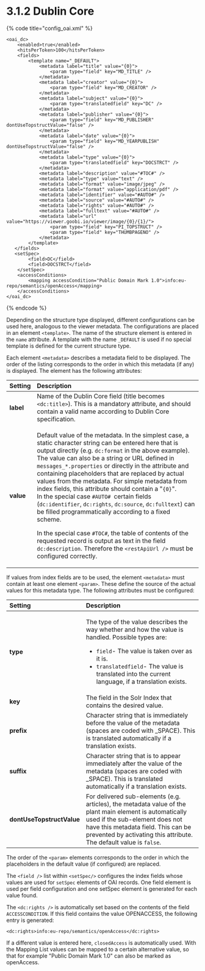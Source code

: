 # 3.1.2 Dublin Core

{% code title="config\_oai.xml" %}
```markup
<oai_dc>
    <enabled>true</enabled>
    <hitsPerToken>100</hitsPerToken>
    <fields>
        <template name="_DEFAULT">
            <metadata label="title" value="{0}">
                <param type="field" key="MD_TITLE" />
            </metadata>
            <metadata label="creator" value="{0}">
                <param type="field" key="MD_CREATOR" />
            </metadata>
            <metadata label="subject" value="{0}">
                <param type="translatedfield" key="DC" />
            </metadata>
            <metadata label="publisher" value="{0}">
                <param type="field" key="MD_PUBLISHER" dontUseTopstructValue="false" />
            </metadata>
            <metadata label="date" value="{0}">
                <param type="field" key="MD_YEARPUBLISH" dontUseTopstructValue="false" />
            </metadata>
            <metadata label="type" value="{0}">
                <param type="translatedfield" key="DOCSTRCT" />
            </metadata>
            <metadata label="description" value="#TOC#" />
            <metadata label="type" value="text" />
            <metadata label="format" value="image/jpeg" />
            <metadata label="format" value="application/pdf" />
            <metadata label="identifier" value="#AUTO#" />
            <metadata label="source" value="#AUTO#" />
            <metadata label="rights" value="#AUTO#" />
            <metadata label="fulltext" value="#AUTO#" />
            <metadata label="url" value="https://viewer.goobi.io/viewer/image/{0}/{1}/">
                <param type="field" key="PI_TOPSTRUCT" />
                <param type="field" key="THUMBPAGENO" />
            </metadata>
        </template>
   </fields>
   <setSpec>
        <field>DC</field>
        <field>DOCSTRCT</field>
    </setSpec>
    <accessConditions>
        <mapping accessCondition="Public Domain Mark 1.0">info:eu-repo/semantics/openAccess</mapping>
    </accessConditions>
</oai_dc>
```
{% endcode %}

Depending on the structure type displayed, different configurations can be used here, analogous to the viewer metadata. The configurations are placed in an element `<template>`. The name of the structure element is entered in the `name` attribute. A template with the name `_DEFAULT` is used if no special template is defined for the current structure type. 

Each element `<metadata>` describes a metadata field to be displayed. The order of the listing corresponds to the order in which this metadata \(if any\) is displayed. The element has the following attributes:

<table>
  <thead>
    <tr>
      <th style="text-align:left">Setting</th>
      <th style="text-align:left">Description</th>
    </tr>
  </thead>
  <tbody>
    <tr>
      <td style="text-align:left"><b>label</b>
      </td>
      <td style="text-align:left">Name of the Dublin Core field (title becomes <code>&lt;dc:title&gt;</code>).
        This is a mandatory attribute, and should contain a valid name according
        to Dublin Core specification.</td>
    </tr>
    <tr>
      <td style="text-align:left"><b>value</b>
      </td>
      <td style="text-align:left">
        <p>Default value of the metadata. In the simplest case, a static character
          string can be entered here that is output directly (e.g. <code>dc:format</code> in
          the above example). The value can also be a string or URL defined in <code>messages_*.properties</code> or
          directly in the attribute and containing placeholders that are replaced
          by actual values from the metadata. For simple metadata from index fields,
          this attribute should contain a &quot;<code>{0}</code>&quot;.
          <br />In the special case <code>#AUTO# </code>certain fields (<code>dc:identifier</code>, <code>dc:rights</code>, <code>dc:source</code>, <code>dc:fulltext</code>)
          can be filled programmatically according to a fixed scheme.</p>
        <p>In the special case <code>#TOC#</code>, the table of contents of the requested
          record is output as text in the field <code>dc:description</code>. Therefore
          the <code>&lt;restApiUrl /&gt;</code> must be configured correctly.</p>
      </td>
    </tr>
  </tbody>
</table>

If values from index fields are to be used, the element `<metadata>` must contain at least one element `<param>`. These define the source of the actual values for this metadata type. The following attributes must be configured:

<table>
  <thead>
    <tr>
      <th style="text-align:left"><b>Setting</b>
      </th>
      <th style="text-align:left">Description</th>
    </tr>
  </thead>
  <tbody>
    <tr>
      <td style="text-align:left"><b>type</b>
      </td>
      <td style="text-align:left">
        <p>The type of the value describes the way whether and how the value is handled.
          Possible types are:</p>
        <ul>
          <li><code>field</code>- The value is taken over as it is.</li>
          <li><code>translatedfield</code>- The value is translated into the current
            language, if a translation exists.</li>
        </ul>
      </td>
    </tr>
    <tr>
      <td style="text-align:left"><b>key</b>
      </td>
      <td style="text-align:left">The field in the Solr Index that contains the desired value.</td>
    </tr>
    <tr>
      <td style="text-align:left"><b>prefix</b>
      </td>
      <td style="text-align:left">Character string that is immediately before the value of the metadata
        (spaces are coded with _SPACE). This is translated automatically if a translation
        exists.</td>
    </tr>
    <tr>
      <td style="text-align:left"><b>suffix</b>
      </td>
      <td style="text-align:left">Character string that is to appear immediately after the value of the
        metadata (spaces are coded with _SPACE). This is translated automatically
        if a translation exists.</td>
    </tr>
    <tr>
      <td style="text-align:left"><b>dontUseTopstructValue</b>
      </td>
      <td style="text-align:left">For delivered sub-elements (e.g. articles), the metadata value of the
        plant main element is automatically used if the sub-element does not have
        this metadata field. This can be prevented by activating this attribute.
        The default value is <code>false</code>.</td>
    </tr>
  </tbody>
</table>

The order of the `<param>` elements corresponds to the order in which the placeholders in the default value \(if configured\) are replaced.

The `<field />` list within `<setSpec/>` configures the index fields whose values are used for `setSpec` elements of OAI records. One field element is used per field configuration and one setSpec element is generated for each value found.

The `<dc:rights />` is automatically set based on the contents of the field `ACCESSCONDITION`. If this field contains the value OPENACCESS, the following entry is generated:

```markup
<dc:rights>info:eu-repo/semantics/openAccess</dc:rights>
```

If a different value is entered here, `closedAccess` is automatically used. With the Mapping List values can be mapped to a certain alternative value, so that for example "Public Domain Mark 1.0" can also be marked as openAccess.

